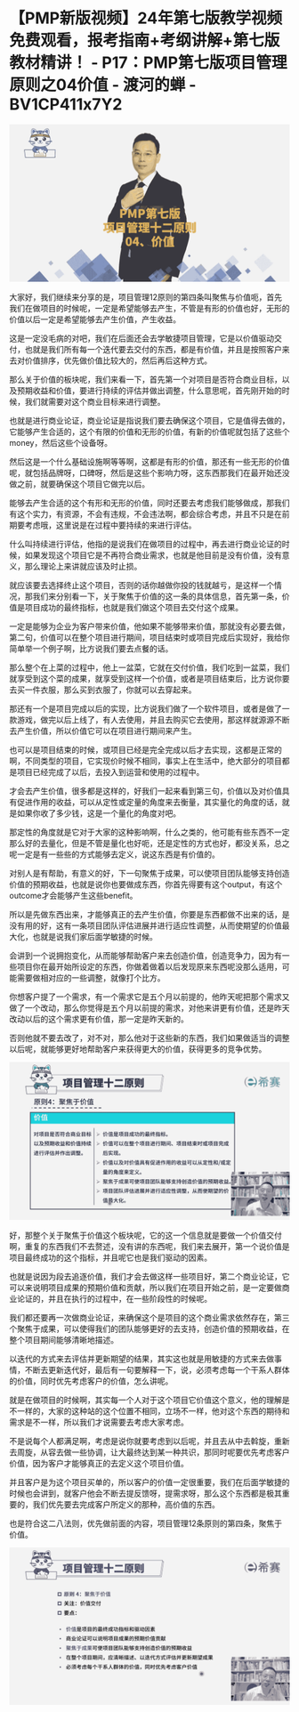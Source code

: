 # 【PMP新版视频】24年第七版教学视频免费观看，报考指南+考纲讲解+第七版教材精讲！ - P17：PMP第七版项目管理原则之04价值 - 渡河的蝉 - BV1CP411x7Y2

![](img/e472cfc8fa5d1ed11518102c88da9d58_0.png)

大家好，我们继续来分享的是，项目管理12原则的第四条叫聚焦与价值呃，首先我们在做项目的时候呢，一定是希望能够去产生，不管是有形的价值也好，无形的价值以后一定是希望能够去产生价值，产生收益。

这是一定没毛病的对吧，我们在后面还会去学敏捷项目管理，它是以价值驱动交付，也就是我们所有每一个迭代要去交付的东西，都是有价值，并且是按照客户来去对价值排序，优先做价值比较大的，然后再后这种方式。

那么关于价值的板块呢，我们来看一下，首先第一个对项目是否符合商业目标，以及预期收益和价值，要进行持续的评估并做出调整，什么意思呢，首先刚开始的时候，我们就需要对这个商业目标来进行调整。

也就是进行商业论证，商业论证是指说我们要去确保这个项目，它是值得去做的，它能够产生合适的，这个有限的价值和无形的价值，有新的价值呢就包括了这些个money，然后这些个设备呀。

然后这是一个什么基础设施啊等等啊，这都是有形的价值，那还有一些无形的价值呢，就包括品牌呀，口碑呀，然后是这些个影响力呀，这东西那我们在最开始还没做之前，就要确保这个项目它做完以后。

能够去产生合适的这个有形和无形的价值，同时还要去考虑我们能够做成，那我们有这个实力，有资源，不会有违规，不会违法啊，都会综合考虑，并且不只是在前期要考虑哦，这里说是在过程中要持续的来进行评估。

什么叫持续进行评估，他指的是说我们在做项目的过程中，再去进行商业论证的时候，如果发现这个项目它是不再符合商业需求，也就是他目前是没有价值，没有意义，那么理论上来讲就应该及时止损。

就应该要去选择终止这个项目，否则的话你越做你投的钱就越亏，是这样一个情况，那我们来分别看一下，关于聚焦于价值的这一条的具体信息，首先第一条，价值是项目成功的最终指标，也就是我们做这个项目去交付这个成果。

一定是能够为企业为客户带来价值，他如果不能够带来价值，那就没有必要去做，第二句，价值可以在整个项目进行期间，项目结束时或项目完成后实现好，我给你简单举一个例子啊，比方说我们要去点餐的话。

那么整个在上菜的过程中，他上一盆菜，它就在交付价值，我们吃到一盆菜，我们就享受到这个菜的成果，就享受到这样一个价值，或者是项目结束后，比方说你要去买一件衣服，那么买到衣服了，你就可以去穿起来。

那还有一个是项目完成以后的实现，比方说我们做了一个软件项目，或者是做了一款游戏，做完以后上线了，有人去使用，并且去购买它去使用，那这样就源源不断去产生价值，所以价值它可以在项目进行期间来产生。

也可以是项目结束的时候，或项目已经是完全完成以后才去实现，这都是正常的啊，不同类型的项目，它实现价时候不相同，事实上在生活中，绝大部分的项目都是项目已经完成了以后，去投入到运营和使用的过程中。

才会去产生价值，很多都是这样的，好我们一起来看到第三句，价值以及对价值具有促进作用的收益，可以从定性或定量的角度来去衡量，其实量化的角度的话，就是如果你收了多少钱，这是一个量化的角度对吧。

那定性的角度就是它对于大家的这种影响啊，什么之类的，他可能有些东西不一定那么好的去量化，但是不管是量化也好呃，还是定性的方式也好，都没关系，总之呢一定是有一些些的方式能够去定义，说这东西是有价值的。

对别人是有帮助，有意义的好，下一句聚焦于成果，可以使项目团队能够支持创造价值的预期收益，也就是说你也要做成东西，你首先得要有这个output，有这个outcome才会能够产生这些benefit。

所以是先做东西出来，才能够真正的去产生价值，你要是东西都做不出来的话，是没有用的好，这有一条项目团队评估进展并进行适应性调整，从而使期望的价值最大化，也就是说我们家后面学敏捷的时候。

会讲到一个说拥抱变化，从而能够帮助客户来去创造价值，创造竞争力，因为有一些项目你在最开始所设定的东西，你做着做着以后发现原来东西呢没那么适用，可能需要做相对应的一些调整，就像打个比方。

你想客户提了一个需求，有一个需求它是五个月以前提的，他昨天呢把那个需求又做了一个改动，那么你觉得是五个月以前提的需求，对他来讲更有价值，还是昨天改动以后的这个需求更有价值，那一定是昨天新的。

否则他就不要去改了，对不对，那么他对于这些新的东西，我们如果做适当的调整以后呢，就能够更好地帮助客户来获得更大的价值，获得更多的竞争优势。



![](img/e472cfc8fa5d1ed11518102c88da9d58_2.png)

好，那整个关于聚焦于价值这个板块呢，它的这一个信息就是要做一个价值交付啊，重复的东西我们不去赘述，没有讲的东西呢，我们来去展开，第一个说价值是项目最终成功的这个指标，并且呢它也是我们驱动的因素。

也就是说因为段去追逐价值，我们才会去做这样一些项目好，第二个商业论证，它可以来说明项目成果的预期价值和贡献，所以我们在项目开始之前，是一定要做商业论证的，并且在执行的过程中，在一些阶段性的时候呢。

我们都还要再一次做商业论证，来确保这个是项目的这个商业需求依然存在，第三个聚焦于成果，可以使得我们的团队能够更好的去支持，创造价值的预期收益，在整个项目期间能够清晰地描述。

以迭代的方式来去评估并更新期望的结果，其实这也就是用敏捷的方式来去做事情，不断去更新迭代好，最后有一句要解释一下，说，必须考虑每一个干系人群体的价值，同时优先考虑客户的价值，怎么讲呢。

就是在做项目的时候啊，其实每一个人对于这个项目它价值这个意义，他的理解是不一样的，大家的这种站的这个位置不相同，立场不一样，他对这个东西的期待和需求是不一样，所以我们才说需要去考虑大家考虑。

不是说每个人都满足啊，考虑是说你就要考虑到以后呢，并且去从中去斡旋，重新去周旋，从容去做一些协调，让大最终达到某一种共识，那同时呢要优先考虑客户价值，因为客户才能够真正的去定义这个项目价值。

并且客户是为这个项目买单的，所以客户的价值一定很重要，我们在后面学敏捷的时候也会讲到，就客户他会不断去提反馈呀，提需求呀，那么这个东西都是极其重要的，我们优先要去完成客户所定义的那种，高价值的东西。

也是符合这二八法则，优先做前面的内容，项目管理12条原则的第四条，聚焦于价值。

![](img/e472cfc8fa5d1ed11518102c88da9d58_4.png)